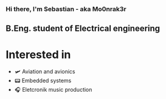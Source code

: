 ### Hi there, I'm Sebastian - aka Mo0nrak3r

## B.Eng. student of Electrical engineering

# Interested in 
- 🛩️ Aviation and avionics
- 📟 Embedded systems
- 🎧 Eletcronik music production

<br />

